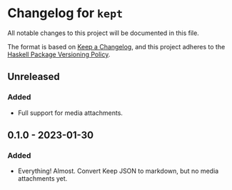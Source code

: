 # Changelog for `kept`

All notable changes to this project will be documented in this file.

The format is based on [Keep a Changelog](https://keepachangelog.com/en/1.0.0/),
and this project adheres to the
[Haskell Package Versioning Policy](https://pvp.haskell.org/).


## Unreleased

### Added

- Full support for media attachments.


## 0.1.0 - 2023-01-30

### Added

- Everything! Almost. Convert Keep JSON to markdown, but no media attachments
  yet.
